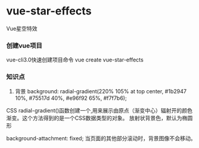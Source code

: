 # vue-star-effects
Vue星空特效


### 创建vue项目
vue-cli3.0快速创建项目命令
vue create vue-star-effects


### 知识点
1. 背景
background: radial-gradient(220% 105% at top center, #1b2947 10%, #75517d 40%, #e96f92 65%, #f7f7b6);

CSS radial-gradient()函数创建一个<image>,用来展示由原点（渐变中心）辐射开的颜色渐变。这个方法得到的是一个CSS<gradient>数据类型的对象。
放射状背景色，默认为椭圆形

background-attachment: fixed; 当页面的其他部分滚动时，背景图像不会移动。
